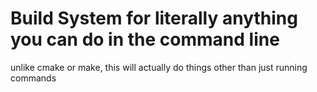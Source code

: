 # Build System for literally anything you can do in the command line

unlike cmake or make, this will actually do things other than just running commands 